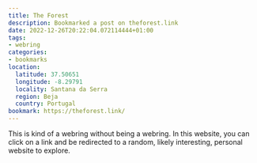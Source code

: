 ```yaml
---
title: The Forest
description: Bookmarked a post on theforest.link
date: 2022-12-26T20:22:04.072114444+01:00
tags:
- webring
categories:
- bookmarks
location:
  latitude: 37.50651
  longitude: -8.29791
  locality: Santana da Serra
  region: Beja
  country: Portugal
bookmark: https://theforest.link/
---
```


This is kind of a webring without being a webring. In this website, you can click on a link and be redirected to a random, likely interesting, personal website to explore.
